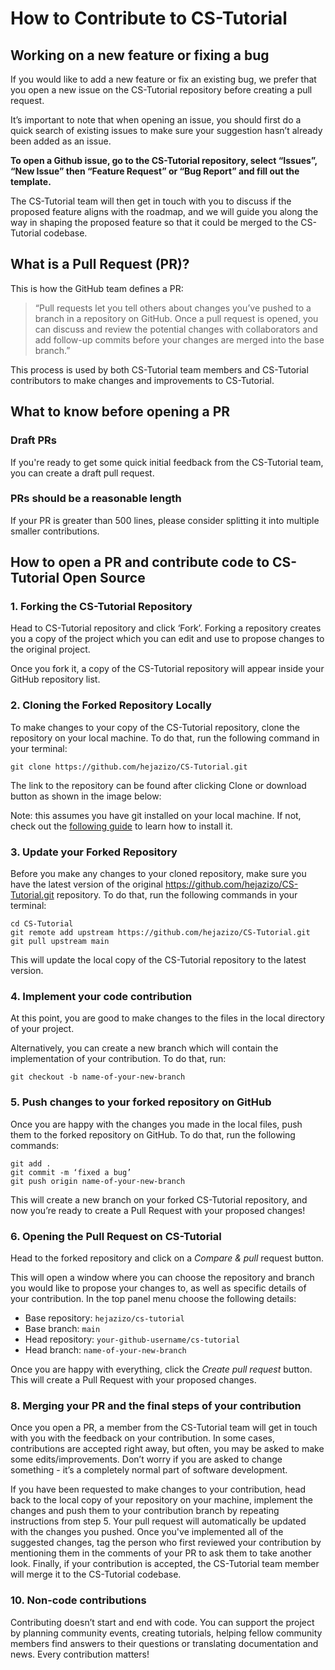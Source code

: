 # How to Contribute to CS-Tutorial

## Working on a new feature or fixing a bug

If you would like to add a new feature or fix an existing bug, we prefer that you open a new issue on the CS-Tutorial repository before creating a pull request.

It’s important to note that when opening an issue, you should first do a quick search of existing issues to make sure your suggestion hasn’t already been added as an issue.

**To open a Github issue, go to the CS-Tutorial repository, select “Issues”, “New Issue” then “Feature Request” or “Bug Report” and fill out the template.**

The CS-Tutorial team will then get in touch with you to discuss if the proposed feature aligns with the roadmap, and we will guide you along the way in shaping the proposed feature so that it could be merged to the CS-Tutorial codebase.

## What is a Pull Request (PR)?

This is how the GitHub team defines a PR:

> “Pull requests let you tell others about changes you’ve pushed to a branch in a repository on GitHub. Once a pull request is opened, you can discuss and review the potential changes with collaborators and add follow-up commits before your changes are merged into the base branch.”

This process is used by both CS-Tutorial team members and CS-Tutorial contributors to make changes and improvements to CS-Tutorial.

## What to know before opening a PR

### Draft PRs

If you're ready to get some quick initial feedback from the CS-Tutorial team, you can create a draft pull request.

### PRs should be a reasonable length

If your PR is greater than 500 lines, please consider splitting it into multiple smaller contributions.


## How to open a PR and contribute code to CS-Tutorial Open Source

### 1. Forking the CS-Tutorial Repository

Head to CS-Tutorial repository and click ‘Fork’. Forking a repository creates you a copy of the project which you can edit and use to propose changes to the original project.

Once you fork it, a copy of the CS-Tutorial repository will appear inside your GitHub repository list.

### 2. Cloning the Forked Repository Locally

To make changes to your copy of the CS-Tutorial repository, clone the repository on your local machine. To do that, run the following command in your terminal:

```
git clone https://github.com/hejazizo/CS-Tutorial.git
```

The link to the repository can be found after clicking Clone or download button as shown in the image below:

Note: this assumes you have git installed on your local machine. If not, check out the [following guide](https://git-scm.com/book/en/v2/Getting-Started-Installing-Git) to learn how to install it.

### 3. Update your Forked Repository

Before you make any changes to your cloned repository, make sure you have the latest version of the original https://github.com/hejazizo/CS-Tutorial.git repository. To do that, run the following commands in your terminal:

```
cd CS-Tutorial
git remote add upstream https://github.com/hejazizo/CS-Tutorial.git
git pull upstream main
```

This will update the local copy of the CS-Tutorial repository to the latest version.

### 4. Implement your code contribution

At this point, you are good to make changes to the files in the local directory of your project.

Alternatively, you can create a new branch which will contain the implementation of your contribution. To do that, run:

```
git checkout -b name-of-your-new-branch
```

### 5. Push changes to your forked repository on GitHub

Once you are happy with the changes you made in the local files, push them to the forked repository on GitHub. To do that, run the following commands:

```
git add .
git commit -m ‘fixed a bug’
git push origin name-of-your-new-branch
```

This will create a new branch on your forked CS-Tutorial repository, and now you’re ready to create a Pull Request with your proposed changes!

### 6. Opening the Pull Request on CS-Tutorial

Head to the forked repository and click on a _Compare & pull_ request button.

This will open a window where you can choose the repository and branch you would like to propose your changes to, as well as specific details of your contribution. In the top panel menu choose the following details:

- Base repository: `hejazizo/cs-tutorial`
- Base branch: `main`
- Head repository: `your-github-username/cs-tutorial`
- Head branch: `name-of-your-new-branch`

Once you are happy with everything, click the _Create pull request_ button. This will create a Pull Request with your proposed changes.

### 8. Merging your PR and the final steps of your contribution

Once you open a PR, a member from the CS-Tutorial team will get in touch with you with the feedback on your contribution. In some cases, contributions are accepted right away, but often, you may be asked to make some edits/improvements. Don’t worry if you are asked to change something - it’s a completely normal part of software development.

If you have been requested to make changes to your contribution, head back to the local copy of your repository on your machine, implement the changes and push them to your contribution branch by repeating instructions from step 5. Your pull request will automatically be updated with the changes you pushed. Once you've implemented all of the suggested changes, tag the person who first reviewed your contribution by mentioning them in the comments of your PR to ask them to take another look.
Finally, if your contribution is accepted, the CS-Tutorial team member will merge it to the CS-Tutorial codebase.

### 10. Non-code contributions

Contributing doesn’t start and end with code. You can support the project by planning community events, creating tutorials, helping fellow community members find answers to their questions or translating documentation and news. Every contribution matters!
